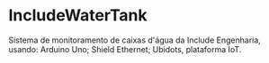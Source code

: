 # IncludeWaterTank
Sistema de monitoramento de caixas d'água da Include Engenharia, usando:
Arduino Uno;
Shield Ethernet;
Ubidots, plataforma IoT.
